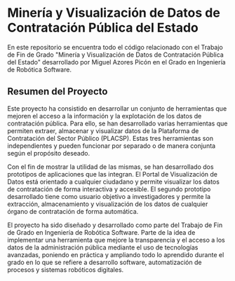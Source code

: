 # Minería y Visualización de Datos de Contratación Pública del Estado

En este repositorio se encuentra todo el código relacionado con el Trabajo de Fin de Grado "Minería y Visualización de Datos de Contratación Pública del Estado" desarrollado por Miguel Azores Picón en el Grado en Ingeniería de Robótica Software.

## Resumen del Proyecto

Este proyecto ha consistido en desarrollar un conjunto de herramientas que mejoren el acceso a la información y la explotación de los datos de contratación pública. Para ello, se han desarrollado varias herramientas que permiten extraer, almacenar y visualizar datos de la Plataforma de Contratación del Sector Público (PLACSP). Estas tres herramientas son independientes y pueden funcionar por separado o de manera conjunta según el propósito deseado.

Con el fin de mostrar la utilidad de las mismas, se han desarrollado dos prototipos de
aplicaciones que las integran. El Portal de Visualización de Datos está orientado a cualquier
ciudadano y permite visualizar los datos de contratación de forma interactiva y accesible.
El segundo prototipo desarrollado tiene como usuario objetivo a investigadores y permite
la extracción, almacenamiento y visualización de los datos de cualquier órgano de contratación de forma automática.

El proyecto ha sido diseñado y desarrollado como parte del Trabajo de Fin de Grado en Ingeniería de Robótica Software. Parte de la idea de implementar una herramienta que mejore la transparencia y el acceso a los datos de la administración pública mediante el uso de tecnologías avanzadas, poniendo en práctica y ampliando todo lo aprendido durante el grado en lo que se refiere a desarrollo software, automatización de procesos y sistemas robóticos digitales.

